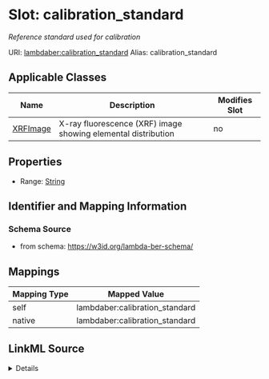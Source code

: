 

# Slot: calibration_standard 


_Reference standard used for calibration_





URI: [lambdaber:calibration_standard](https://w3id.org/lambda-ber-schema/calibration_standard)
Alias: calibration_standard

<!-- no inheritance hierarchy -->





## Applicable Classes

| Name | Description | Modifies Slot |
| --- | --- | --- |
| [XRFImage](XRFImage.md) | X-ray fluorescence (XRF) image showing elemental distribution |  no  |






## Properties

* Range: [String](String.md)




## Identifier and Mapping Information






### Schema Source


* from schema: https://w3id.org/lambda-ber-schema/




## Mappings

| Mapping Type | Mapped Value |
| ---  | ---  |
| self | lambdaber:calibration_standard |
| native | lambdaber:calibration_standard |




## LinkML Source

<details>
```yaml
name: calibration_standard
description: Reference standard used for calibration
from_schema: https://w3id.org/lambda-ber-schema/
rank: 1000
alias: calibration_standard
owner: XRFImage
domain_of:
- XRFImage
range: string

```
</details>